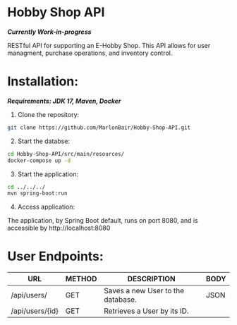 # Hobby Shop API
***Currently Work-in-progress***  

 RESTful API for supporting an E-Hobby Shop. This API allows for user managment, purchase operations, and inventory control. 

# Installation:
 ***Requirements: JDK 17, Maven, Docker***  


 1. Clone the repository:
      
 ```sh 
git clone https://github.com/MarlonBair/Hobby-Shop-API.git
```

 2. Start the databse:
      
```sh
cd Hobby-Shop-API/src/main/resources/
docker-compose up -d 
```

3. Start the application:
  
```sh
cd ../../../
mvn spring-boot:run
```
4. Access application:
     
The application, by Spring Boot default, runs on port 8080, and is accessible by http://localhost:8080

# User Endpoints:

| URL | METHOD | DESCRIPTION | BODY |
| - | - | - | - |
| /api/users/ | GET | Saves a new User to the database. | JSON |
| /api/users/{id} | GET | Retrieves a User by its ID. | |
